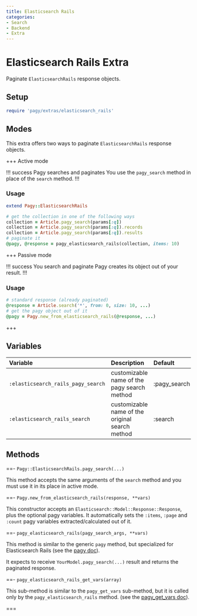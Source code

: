 ```yaml
---
title: Elasticsearch Rails
categories: 
- Search
- Backend
- Extra
---
```


# Elasticsearch Rails Extra

Paginate `ElasticsearchRails` response objects.

## Setup

```ruby pagy.rb (initializer)
require 'pagy/extras/elasticsearch_rails'
```

## Modes

This extra offers two ways to paginate `ElasticsearchRails` response objects.

+++ Active mode

!!! success Pagy searches and paginates
You use the `pagy_search` method in place of the `search` method.
!!!

### Usage

```ruby Model
extend Pagy::ElasticsearchRails
```

```ruby Controller (pagy_search)
# get the collection in one of the following ways
collection = Article.pagy_search(params[:q])
collection = Article.pagy_search(params[:q]).records
collection = Article.pagy_search(params[:q]).results
# paginate it
@pagy, @response = pagy_elasticsearch_rails(collection, items: 10)
```

+++ Passive mode

!!! success You search and paginate
Pagy creates its object out of your result.
!!!

### Usage

```ruby Controller (search)
# standard response (already paginated)
@response = Article.search('*', from: 0, size: 10, ...)
# get the pagy object out of it
@pagy = Pagy.new_from_elasticsearch_rails(@response, ...)
```

+++

## Variables

| Variable                           | Description                                     | Default      |
|:-----------------------------------|:------------------------------------------------|:-------------|
| `:elasticsearch_rails_pagy_search` | customizable name of the pagy search method     | :pagy_search |
| `:elasticsearch_rails_search`      | customizable name of the original search method | :search      |

## Methods

==- `Pagy::ElasticsearchRails.pagy_search(...)`

This method accepts the same arguments of the `search` method and you must use it in its place in active mode.

==- `Pagy.new_from_elasticsearch_rails(response, **vars)`

This constructor accepts an `Elasticsearch::Model::Response::Response`, plus the optional pagy variables. It automatically sets
the `:items`, `:page` and `:count` pagy variables extracted/calculated out of it.

==- `pagy_elasticsearch_rails(pagy_search_args, **vars)`

This method is similar to the generic `pagy` method, but specialized for Elasticsearch Rails (see
the [pagy doc](/docs/api/backend.md#pagy-collection-vars-nil)).

It expects to receive `YourModel.pagy_search(...)` result and returns the paginated response.

==- `pagy_elasticsearch_rails_get_vars(array)`

This sub-method is similar to the `pagy_get_vars` sub-method, but it is called only by the `pagy_elasticsearch_rails` method. (see
the [pagy_get_vars doc](/docs/api/backend.md#pagy-get-vars-collection-vars)).

===
